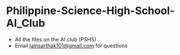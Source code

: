 # Philippine-Science-High-School-AI_Club
* All the files on the AI club (PSHS)
* Email jainsarthak101@gmail.com for questions

